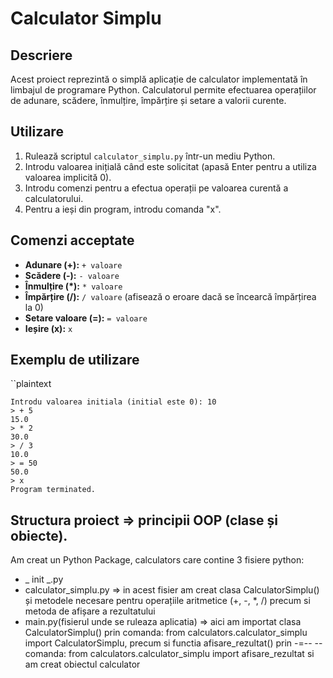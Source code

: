 # Calculator Simplu

## Descriere
Acest proiect reprezintă o simplă aplicație de calculator implementată în limbajul de programare Python. Calculatorul permite efectuarea operațiilor de adunare, scădere, înmulțire, împărțire și setare a valorii curente.

## Utilizare
1. Rulează scriptul `calculator_simplu.py` într-un mediu Python.
2. Introdu valoarea inițială când este solicitat (apasă Enter pentru a utiliza valoarea implicită 0).
3. Introdu comenzi pentru a efectua operații pe valoarea curentă a calculatorului.
4. Pentru a ieși din program, introdu comanda "x".

## Comenzi acceptate
- **Adunare (+):** `+ valoare`
- **Scădere (-):** `- valoare`
- **Înmulțire (*):** `* valoare`
- **Împărțire (/):** `/ valoare` (afisează o eroare dacă se încearcă împărțirea la 0)
- **Setare valoare (=):** `= valoare`
- **Ieșire (x):** `x`

## Exemplu de utilizare
``plaintext

    Introdu valoarea initiala (initial este 0): 10
    > + 5
    15.0
    > * 2
    30.0
    > / 3
    10.0
    > = 50
    50.0
    > x
    Program terminated.


## Structura proiect => principii OOP (clase și obiecte).
Am creat un Python Package, calculators care contine 3 fisiere python:

- _ init _.py
- calculator_simplu.py => in acest fisier am creat clasa CalculatorSimplu() și metodele necesare pentru operațiile aritmetice (+, -, *, /) precum si metoda de afișare a rezultatului
- main.py(fisierul unde se ruleaza aplicatia) => aici am importat clasa CalculatorSimplu() prin comanda: from calculators.calculator_simplu import CalculatorSimplu, precum si functia afisare_rezultat() prin -=-- -- comanda: from calculators.calculator_simplu import afisare_rezultat si am creat obiectul calculator

